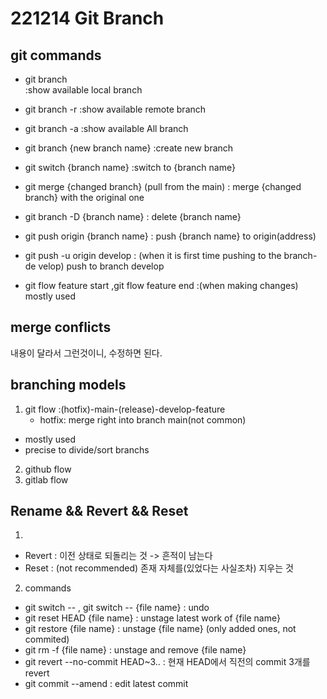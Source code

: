 # 221214 Git Branch

## git commands

- git branch  
    :show available local branch
- git branch -r
    :show available remote branch
- git branch -a
    :show available All branch
- git branch {new branch name}
    :create new branch
- git switch {branch name} 
    :switch to {branch name} 
- git merge {changed branch} (pull from the main)
    : merge {changed branch} with the original one
- git branch -D {branch name}
    : delete {branch name}
- git push origin {branch name}
    : push {branch name} to origin(address) 

- git push -u origin develop
    : (when it is first time pushing to the branch-de      velop) push to branch develop
- git flow feature start
 ,git flow feature end
    :(when making changes) mostly used

## merge conflicts

내용이 달라서 그런것이니, 수정하면 된다. 
 
## branching models

1. git flow
  :(hotfix)-main-(release)-develop-feature
     - hotfix: merge right into branch main(not common)
  - mostly used
  - precise to divide/sort branchs
2. github flow
3. gitlab flow

## Rename &&  Revert && Reset

1.

- Revert : 이전 상태로 되돌리는 것 -> 흔적이 남는다
- Reset : (not recommended) 존재 자체를(있었다는 사실조차) 지우는 것

2. commands

- git switch -- ,
  git switch -- {file name}
    : undo
- git reset HEAD {file name}
    : unstage latest work of {file name}
- git restore {file name}
    : unstage {file name} (only added ones, not commited)
- git rm -f {file name}
    : unstage and remove {file name} 
- git revert --no-commit HEAD~3..
    : 현재 HEAD에서 직전의 commit 3개를revert 
- git commit --amend
   : edit latest commit
